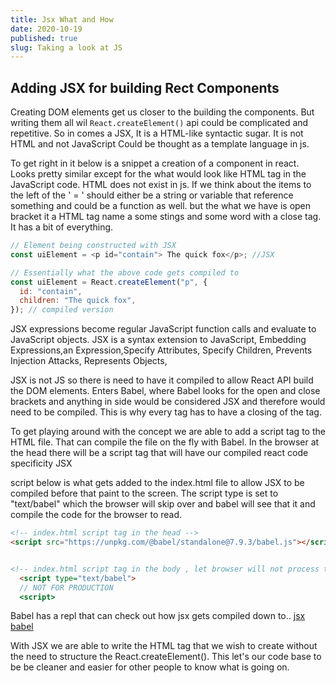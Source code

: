 ```yaml
---
title: Jsx What and How
date: 2020-10-19
published: true
slug: Taking a look at JS
---
```


## Adding JSX for building Rect Components

Creating DOM elements get us closer to the building the components. But writing them all wil `React.createElement()` api could be complicated and repetitive. So in comes a JSX, It is a HTML-like syntactic sugar. It is not HTML and not JavaScript Could be thought as a template language in js.

To get right in it below is a snippet a creation of a component in react. Looks pretty similar except for the what would look like HTML tag in the JavaScript code. HTML does not exist in js. If we think about the items to the left of the ' = ' should either be a string or variable that reference something and could be a function as well. but the what we have is open bracket it a HTML tag name a some stings and some word with a close tag. It has a bit of everything.

```js
// Element being constructed with JSX
const uiElement = <p id="contain"> The quick fox</p>; //JSX

// Essentially what the above code gets compiled to
const uiElement = React.createElement("p", {
  id: "contain",
  children: "The quick fox",
}); // compiled version
```

JSX expressions become regular JavaScript function calls and evaluate to JavaScript objects. JSX is a syntax extension to JavaScript, Embedding Expressions,an Expression,Specify Attributes, Specify Children, Prevents Injection Attacks, Represents Objects,

JSX is not JS so there is need to have it compiled to allow React API build the DOM elements. Enters Babel, where Babel looks for the open and close brackets and anything in side would be considered JSX and therefore would need to be compiled. This is why every tag has to have a closing of the tag.

To get playing around with the concept we are able to add a script tag to the HTML file. That can compile the file on the fly with Babel. In the browser at the head there will be a script tag that will have our compiled react code specificity JSX

script below is what gets added to the index.html file to allow JSX to be compiled before that paint to the screen. The script type is set to "text/babel" which the browser will skip over and babel will see that it and compile the code for the browser to read.

```html
<!-- index.html script tag in the head -->
<script src="https://unpkg.com/@babel/standalone@7.9.3/babel.js"></script>


<!-- index.html script tag in the body , let browser will not process til babel compiles it, with correct type -->
  <script type="text/babel">
  // NOT FOR PRODUCTION
  <script>


```

Babel has a repl that can check out how jsx gets compiled down to..
[jsx babel](https://babeljs.io/repl#?browsers=defaults%2C%20not%20ie%2011%2C%20not%20ie_mob%2011&build=&builtIns=usage&spec=false&loose=false&code_lz=MYewdgzgLgBArgSxgXhgHgCYIG4D40QAOAhmLgBICmANtSGgPRGm7rNkDqIATtRo-3wMseAFBA&debug=false&forceAllTransforms=false&shippedProposals=false&circleciRepo=&evaluate=false&fileSize=false&timeTravel=false&sourceType=module&lineWrap=true&presets=react&prettier=true&targets=&version=7.11.6&externalPlugins=)

With JSX we are able to write the HTML tag that we wish to create without the need to structure the React.createElement(). This let's our code base to be be cleaner and easier for other people to know what is going on.
